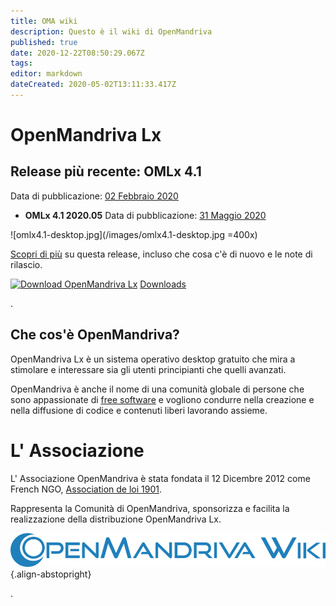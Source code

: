 ```yaml
---
title: OMA wiki
description: Questo è il wiki di OpenMandriva
published: true
date: 2020-12-22T08:50:29.067Z
tags: 
editor: markdown
dateCreated: 2020-05-02T13:11:33.417Z
---
```


# OpenMandriva Lx

## Release più recente: OMLx 4.1
Data di pubblicazione:  [02 Febbraio 2020]( https://www.openmandriva.org/en/news/article/and-openmandriva-did-better-omlx-4-1-final-release-is-out-now)
* **OMLx 4.1 2020.05**
 Data di pubblicazione: [31 Maggio 2020](https://www.openmandriva.org/en/news/article/openmandriva-lx-4-1-2020-05-snapshot)

![omlx4.1-desktop.jpg](/images/omlx4.1-desktop.jpg =400x)

[Scopri di più](/en/releases/omlx41) su questa release, incluso che cosa c'è di nuovo e le note di rilascio.

[![Download OpenMandriva Lx](https://a.fsdn.com/con/app/sf-download-button)](https://sourceforge.net/projects/openmandriva/files/latest/download)
[Downloads](https://www.openmandriva.org/en/download)

.
## Che cos'è OpenMandriva?
OpenMandriva Lx è un sistema operativo desktop gratuito che mira a stimolare e interessare sia gli utenti principianti che quelli avanzati.

OpenMandriva è anche il nome di una comunità globale di persone che sono appassionate di [free software](http://en.wikipedia.org/wiki/Free_software) e vogliono condurre nella creazione e nella diffusione di codice e contenuti liberi lavorando assieme.

# L' Associazione
L' Associazione OpenMandriva è stata fondata il 12 Dicembre 2012 come French NGO, [Association de loi 1901](https://fr.wikipedia.org/wiki/Association_loi_de_1901). 

Rappresenta la Comunità di OpenMandriva, sponsorizza e facilita la realizzazione della distribuzione OpenMandriva Lx.

![openmandriva-wiki.svg](/logo/openmandriva-wiki.svg){.align-abstopright}

\.
